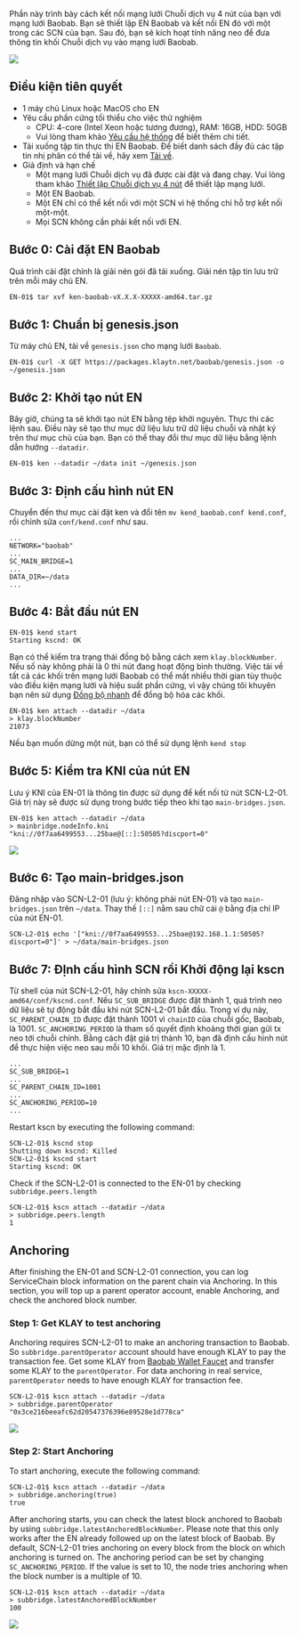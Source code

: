 Phần này trình bày cách kết nối mạng lưới Chuỗi dịch vụ 4 nút của bạn với mạng lưới Baobab. Bạn sẽ thiết lập EN Baobab và kết nối EN đó với một trong các SCN của bạn. Sau đó, bạn sẽ kích hoạt tính năng neo để đưa thông tin khối Chuỗi dịch vụ vào mạng lưới Baobab.

![](../images/sc-en-scn-arch.png)

## Điều kiện tiên quyết <a id="prerequisites"></a>
 - 1 máy chủ Linux hoặc MacOS cho EN
 - Yêu cầu phần cứng tối thiểu cho việc thử nghiệm
   - CPU: 4-core (Intel Xeon hoặc tương đương), RAM: 16GB, HDD: 50GB
   - Vui lòng tham khảo [Yêu cầu hệ thống](../references/system-requirements.md) để biết thêm chi tiết.
 - Tải xuống tập tin thực thi EN Baobab. Để biết danh sách đầy đủ các tập tin nhị phân có thể tải về, hãy xem [Tải về](../../../download/README.md).
 - Giả định và hạn chế
   - Một mạng lưới Chuỗi dịch vụ đã được cài đặt và đang chạy. Vui lòng tham khảo [Thiết lập Chuỗi dịch vụ 4 nút](4nodes-setup-guide.md) để thiết lập mạng lưới.
   - Một EN Baobab.
   - Một EN chỉ có thể kết nối với một SCN vì hệ thống chỉ hỗ trợ kết nối một-một.
   - Mọi SCN không cần phải kết nối với EN.

## Bước 0: Cài đặt EN Baobab <a id="install-baobab-en"></a>
Quá trình cài đặt chính là giải nén gói đã tải xuống. Giải nén tập tin lưu trữ trên mỗi máy chủ EN.

```bash
EN-01$ tar xvf ken-baobab-vX.X.X-XXXXX-amd64.tar.gz
```

## Bước 1: Chuẩn bị genesis.json <a id="step-1-preparing-genesis-json"></a>
Từ máy chủ EN, tải về `genesis.json` cho mạng lưới `Baobab`.
```
EN-01$ curl -X GET https://packages.klaytn.net/baobab/genesis.json -o ~/genesis.json
```

## Bước 2: Khởi tạo nút EN <a id="step-2-en-node-initialization"></a>
Bây giờ, chúng ta sẽ khởi tạo nút EN bằng tệp khởi nguyên. Thực thi các lệnh sau. Điều này sẽ tạo thư mục dữ liệu lưu trữ dữ liệu chuỗi và nhật ký trên thư mục chủ của bạn. Bạn có thể thay đổi thư mục dữ liệu bằng lệnh dẫn hướng `--datadir`.

```
EN-01$ ken --datadir ~/data init ~/genesis.json
```

## Bước 3: Định cấu hình nút EN <a id="step-3-configure-the-en-node"></a>
Chuyển đến thư mục cài đặt ken và đổi tên `mv kend_baobab.conf kend.conf`, rồi chỉnh sửa `conf/kend.conf` như sau.

```
...
NETWORK="baobab"
...
SC_MAIN_BRIDGE=1
...
DATA_DIR=~/data
...
```

## Bước 4: Bắt đầu nút EN <a id="step-4-start-the-en-node"></a>
```
EN-01$ kend start
Starting kscnd: OK
```
Bạn có thể kiểm tra trạng thái đồng bộ bằng cách xem `klay.blockNumber`. Nếu số này không phải là 0 thì nút đang hoạt động bình thường. Việc tải về tất cả các khối trên mạng lưới Baobab có thể mất nhiều thời gian tùy thuộc vào điều kiện mạng lưới và hiệu suất phần cứng, vì vậy chúng tôi khuyên bạn nên sử dụng [Đồng bộ nhanh](../../endpoint-node/installation-guide/configuration.md) để đồng bộ hóa các khối.
```
EN-01$ ken attach --datadir ~/data
> klay.blockNumber
21073
```
Nếu bạn muốn dừng một nút, bạn có thể sử dụng lệnh `kend stop`

## Bước 5: Kiểm tra KNI của nút EN <a id="step-5-check-kni-of-en-node"></a>
Lưu ý KNI của EN-01 là thông tin được sử dụng để kết nối từ nút SCN-L2-01. Giá trị này sẽ được sử dụng trong bước tiếp theo khi tạo `main-bridges.json`.
```
EN-01$ ken attach --datadir ~/data
> mainbridge.nodeInfo.kni
"kni://0f7aa6499553...25bae@[::]:50505?discport=0"
```

![](../images/sc-en-scn-nodeInfo.png)

## Bước 6: Tạo main-bridges.json <a id="step-6-create-main-bridges-json"></a>
Đăng nhập vào SCN-L2-01 (lưu ý: không phải nút EN-01) và tạo `main-bridges.json` trên `~/data`. Thay thế `[::]` nằm sau chữ cái `@` bằng địa chỉ IP của nút EN-01.
```
SCN-L2-01$ echo '["kni://0f7aa6499553...25bae@192.168.1.1:50505?discport=0"]' > ~/data/main-bridges.json
```

## Bước 7: ĐỊnh cấu hình SCN rồi Khởi động lại kscn <a id="step-7-configure-scn-then-restart-kscn"></a>
Từ shell của nút SCN-L2-01, hãy chỉnh sửa `kscn-XXXXX-amd64/conf/kscnd.conf`. Nếu `SC_SUB_BRIDGE` được đặt thành 1, quá trình neo dữ liệu sẽ tự động bắt đầu khi nút SCN-L2-01 bắt đầu. Trong ví dụ này, `SC_PARENT_CHAIN_ID` được đặt thành 1001 vì `chainID` của chuỗi gốc, Baobab, là 1001. `SC_ANCHORING_PERIOD` là tham số quyết định khoảng thời gian gửi tx neo tới chuỗi chính. Bằng cách đặt giá trị thành 10, bạn đã định cấu hình nút để thực hiện việc neo sau mỗi 10 khối. Giá trị mặc định là 1.
```
...
SC_SUB_BRIDGE=1
...
SC_PARENT_CHAIN_ID=1001
...
SC_ANCHORING_PERIOD=10
...
```

Restart kscn by executing the following command:
```
SCN-L2-01$ kscnd stop
Shutting down kscnd: Killed
SCN-L2-01$ kscnd start
Starting kscnd: OK
```

Check if the SCN-L2-01 is connected to the EN-01 by checking `subbridge.peers.length`
```
SCN-L2-01$ kscn attach --datadir ~/data
> subbridge.peers.length
1
```

## Anchoring  <a id="anchoring"></a>
After finishing the EN-01 and SCN-L2-01 connection, you can log ServiceChain block information on the parent chain via Anchoring. In this section, you will top up a parent operator account, enable Anchoring, and check the anchored block number.

### Step 1: Get KLAY to test anchoring <a id="step-1-get-klay-to-test-anchoring"></a>
Anchoring requires SCN-L2-01 to make an anchoring transaction to Baobab. So `subbridge.parentOperator` account should have enough KLAY to pay the transaction fee. Get some KLAY from [Baobab Wallet Faucet](https://baobab.wallet.klaytn.foundation/) and transfer some KLAY to the `parentOperator`. For data anchoring in real service, `parentOperator` needs to have enough KLAY for transaction fee.

```
SCN-L2-01$ kscn attach --datadir ~/data
> subbridge.parentOperator
"0x3ce216beeafc62d20547376396e89528e1d778ca"
```
![](../images/sc-en-scn-faucet.png)

### Step 2: Start Anchoring <a id="step-2-start-anchoring"></a>
To start anchoring, execute the following command:
```
SCN-L2-01$ kscn attach --datadir ~/data
> subbridge.anchoring(true)
true
```
After anchoring starts, you can check the latest block anchored to Baobab by using `subbridge.latestAnchoredBlockNumber`. Please note that this only works after the EN already followed up on the latest block of Baobab. By default, SCN-L2-01 tries anchoring on every block from the block on which anchoring is turned on. The anchoring period can be set by changing `SC_ANCHORING_PERIOD`. If the value is set to 10, the node tries anchoring when the block number is a multiple of 10.
```
SCN-L2-01$ kscn attach --datadir ~/data
> subbridge.latestAnchoredBlockNumber
100
```
![](../images/sc-en-scn-anchoring.png)
